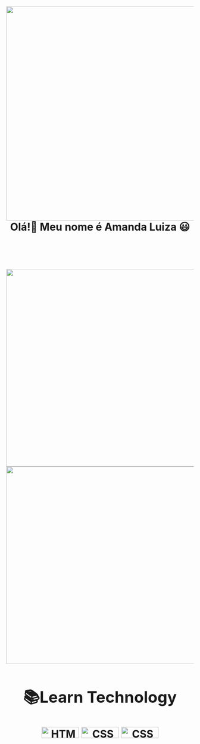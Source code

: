 <div>
   
   <img align="right" height="575"    src= "https://user-images.githubusercontent.com/110351770/197419354-b576f385-33ba-431d-8fb2-bdd846188bb4.png">

  <h1 align="center">Olá!👋 Meu nome é  Amanda Luiza 😃️
 
   <br>
    <br>
     <br>
 
 <p align="left">
 
 <img width="530em" src="https://github-readme-stats.vercel.app/api?username=AmandaLuizaFreitas&show_icons=true&theme=dracula">
 <img width="530em" src="https://github-readme-stats.vercel.app/api/top-langs/?username=AmandaLuizaFreitas&layout=compact&lang_count-16&theme=dracula">
  

 </p>


  <div align="center">
<h2 >📚Learn Technology</h2>
 <img align="center" alt="HTML" height="30" width="100" src="https://img.shields.io/badge/HTML5-E34F26?style=for-the-badge&logo=html5&logoColor=white">
 <img align="center" alt="CSS" height="30" width="100" src="https://img.shields.io/badge/CSS3-1572B6?style=for-the-badge&logo=css3&logoColor=white">
 <img align="center" alt="CSS" height="30" width="100" src="https://img.shields.io/badge/JavaScript-F7DF1E?style=for-the-badge&logo=javascript&logoColor=black">
 
 
</div>
  
  
 
 

 </div>
 

